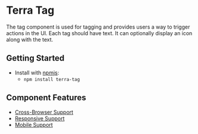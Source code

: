 # Terra Tag

The tag component is used for tagging and provides users a way to trigger actions in the UI. Each tag should have text.
It can optionally display an icon along with the text.

## Getting Started

- Install with [npmjs](https://www.npmjs.com):
  - `npm install terra-tag`

## Component Features

* [Cross-Browser Support](https://github.com/cerner/terra-ui/blob/master/src/terra-dev-site/contributing/ComponentStandards.e.contributing.md#cross-browser-support)
* [Responsive Support](https://github.com/cerner/terra-ui/blob/master/src/terra-dev-site/contributing/ComponentStandards.e.contributing.md#responsive-support)
* [Mobile Support](https://github.com/cerner/terra-ui/blob/master/src/terra-dev-site/contributing/ComponentStandards.e.contributing.md#mobile-support)
